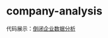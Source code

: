 # company-analysis
代码展示：[倒闭企业数据分析](https://nbviewer.org/github/lyl63/company-analysis/blob/main/company_analysis.ipynb)

